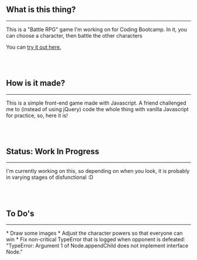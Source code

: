 <h2> What is this thing?</h2>
<hr>
<p>This is a "Battle RPG" game I'm working on for Coding Bootcamp. In it, you can choose a character, then battle the other characters</p>
<p>You can <a href="https://gnefkow.github.io/FightRPG/" target="blank">try it out here.</a></p>
<br>
<br>

<h2>How is it made?</h2>
<hr>
<p>This is a simple front-end game made with Javascript. A friend challenged me to (instead of using jQuery) code the whole thing with vanilla Javascript for practice, so, here it is!</p>
<br>
<br>

<h2>Status: Work In Progress</h2>
<hr>
<p>I'm currently working on this, so depending on when you look, it is probably in varying stages of disfunctional :D</p>
<br>
<br>




<h2> To Do's </h2>
<hr>
* Draw some images
* Adjust the character powers so that everyone can win
* Fix non-critical TypeError that is logged when opponent is defeated: "TypeError: Argument 1 of Node.appendChild does not implement interface Node." 